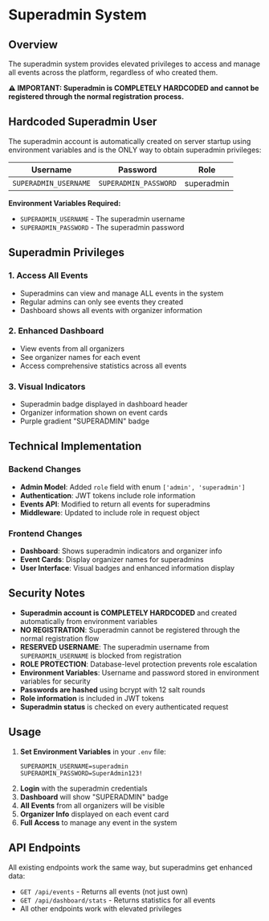 # Superadmin System

## Overview
The superadmin system provides elevated privileges to access and manage all events across the platform, regardless of who created them.

**⚠️ IMPORTANT: Superadmin is COMPLETELY HARDCODED and cannot be registered through the normal registration process.**

## Hardcoded Superadmin User

The superadmin account is automatically created on server startup using environment variables and is the ONLY way to obtain superadmin privileges:

| Username | Password | Role |
|----------|----------|------|
| `SUPERADMIN_USERNAME` | `SUPERADMIN_PASSWORD` | superadmin |

**Environment Variables Required:**
- `SUPERADMIN_USERNAME` - The superadmin username
- `SUPERADMIN_PASSWORD` - The superadmin password

## Superadmin Privileges

### 1. **Access All Events**
- Superadmins can view and manage ALL events in the system
- Regular admins can only see events they created
- Dashboard shows all events with organizer information

### 2. **Enhanced Dashboard**
- View events from all organizers
- See organizer names for each event
- Access comprehensive statistics across all events

### 3. **Visual Indicators**
- Superadmin badge displayed in dashboard header
- Organizer information shown on event cards
- Purple gradient "SUPERADMIN" badge

## Technical Implementation

### Backend Changes
- **Admin Model**: Added `role` field with enum `['admin', 'superadmin']`
- **Authentication**: JWT tokens include role information
- **Events API**: Modified to return all events for superadmins
- **Middleware**: Updated to include role in request object

### Frontend Changes
- **Dashboard**: Shows superadmin indicators and organizer info
- **Event Cards**: Display organizer names for superadmins
- **User Interface**: Visual badges and enhanced information display

## Security Notes

- **Superadmin account is COMPLETELY HARDCODED** and created automatically from environment variables
- **NO REGISTRATION**: Superadmin cannot be registered through the normal registration flow
- **RESERVED USERNAME**: The superadmin username from `SUPERADMIN_USERNAME` is blocked from registration
- **ROLE PROTECTION**: Database-level protection prevents role escalation
- **Environment Variables**: Username and password stored in environment variables for security
- **Passwords are hashed** using bcrypt with 12 salt rounds
- **Role information** is included in JWT tokens
- **Superadmin status** is checked on every authenticated request

## Usage

1. **Set Environment Variables** in your `.env` file:
   ```
   SUPERADMIN_USERNAME=superadmin
   SUPERADMIN_PASSWORD=SuperAdmin123!
   ```
2. **Login** with the superadmin credentials
3. **Dashboard** will show "SUPERADMIN" badge
4. **All Events** from all organizers will be visible
5. **Organizer Info** displayed on each event card
6. **Full Access** to manage any event in the system

## API Endpoints

All existing endpoints work the same way, but superadmins get enhanced data:
- `GET /api/events` - Returns all events (not just own)
- `GET /api/dashboard/stats` - Returns statistics for all events
- All other endpoints work with elevated privileges
